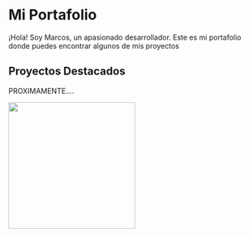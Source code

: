 # Mi Portafolio

¡Hola! Soy Marcos, un apasionado desarrollador. Este es mi portafolio donde puedes encontrar algunos de mis proyectos 

## Proyectos Destacados
PROXIMAMENTE....

<img src="https://i.etsystatic.com/32887768/r/il/528684/3732159293/il_1080xN.3732159293_61i5.jpg" width="250"/>






